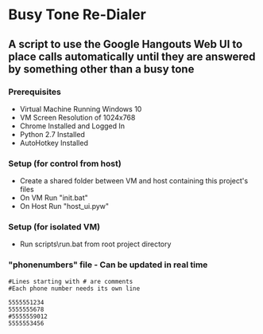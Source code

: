 # Busy Tone Re-Dialer
## A script to use the Google Hangouts Web UI to place calls automatically until they are answered by something other than a busy tone
### Prerequisites 
- Virtual Machine Running Windows 10
- VM Screen Resolution of 1024x768
- Chrome Installed and Logged In
- Python 2.7 Installed
- AutoHotkey Installed

### Setup (for control from host)
- Create a shared folder between VM and host containing this project's files
- On VM Run "init.bat"
- On Host Run "host_ui.pyw"

### Setup (for isolated VM)
- Run scripts\run.bat from root project directory

### "phonenumbers" file - Can be updated in real time
```
#Lines starting with # are comments
#Each phone number needs its own line

5555551234
5555555678
#5555559012
5555553456
``` 

